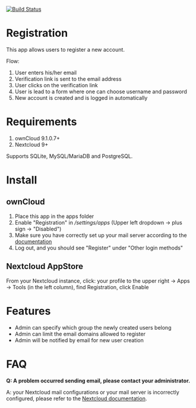 [![Build Status](https://travis-ci.org/pellaeon/registration.svg?branch=master)](https://travis-ci.org/pellaeon/registration)

# Registration
This app allows users to register a new account.

Flow:

1. User enters his/her email
2. Verification link is sent to the email address
3. User clicks on the verification link
4. User is lead to a form where one can choose username and password
5. New account is created and is logged in automatically

# Requirements
1. ownCloud 9.1.0.7+
2. Nextcloud 9+

Supports SQLite, MySQL/MariaDB and PostgreSQL.

# Install
## ownCloud
1. Place this app in the apps folder
2. Enable "Registration" in */settings/apps* (Upper left dropdown -> plus sign -> "Disabled")
3. Make sure you have correctly set up your mail server according to the [documentation](https://doc.owncloud.com/server/10.0/admin_manual/configuration/server/email_configuration.html)
4. Log out, and you should see "Register" under "Other login methods"

## Nextcloud AppStore
From your Nextcloud instance, click: your profile to the upper right -> Apps -> Tools (in the left column), find Registration, click Enable

# Features

- Admin can specify which group the newly created users belong
- Admin can limit the email domains allowed to register
- Admin will be notified by email for new user creation

# FAQ

**Q: A problem occurred sending email, please contact your administrator.**

A: your Nextcloud mail configurations or your mail server is incorrectly configured, please refer to the [Nextcloud documentation](https://docs.nextcloud.com/server/11/admin_manual/configuration_server/email_configuration.html).
